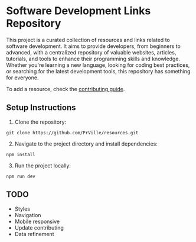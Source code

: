 # Software Development Links Repository

This project is a curated collection of resources and links related to software development. It aims to provide developers, from beginners to advanced, with a centralized repository of valuable websites, articles, tutorials, and tools to enhance their programming skills and knowledge. Whether you're learning a new language, looking for coding best practices, or searching for the latest development tools, this repository has something for everyone.

To add a resource, check the [contributing guide](CONTRIBUTING.md).

## Setup Instructions

1. Clone the repository:

```
git clone https://github.com/PrVille/resources.git
```

2. Navigate to the project directory and install dependencies:

```
npm install
```

3. Run the project locally:

```
npm run dev
```

## TODO

- Styles
- Navigation
- Mobile responsive
- Update contributing
- Data refinement
